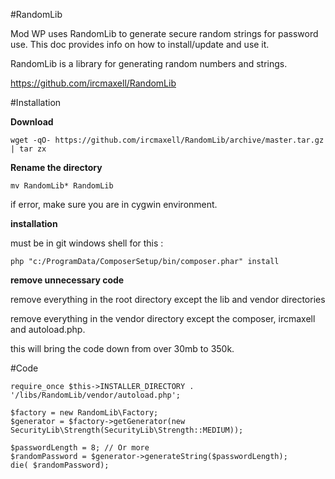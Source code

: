 #RandomLib

Mod WP uses RandomLib to generate secure random strings for password use. This doc provides info on how to install/update and use it.


RandomLib is a library for generating random numbers and strings.


https://github.com/ircmaxell/RandomLib


#Installation

**Download**

    wget -qO- https://github.com/ircmaxell/RandomLib/archive/master.tar.gz | tar zx
    
**Rename the directory**

    mv RandomLib* RandomLib
    
 
    
if error, make sure you are in cygwin environment.

**installation**

must be in git windows shell for this : 

    php "c:/ProgramData/ComposerSetup/bin/composer.phar" install

**remove unnecessary code**

remove everything in the root directory except the lib and vendor directories

remove everything in the vendor directory except the composer, ircmaxell and autoload.php.

this will bring the code down from over 30mb to 350k.

#Code

    require_once $this->INSTALLER_DIRECTORY . '/libs/RandomLib/vendor/autoload.php';

    $factory = new RandomLib\Factory;
    $generator = $factory->getGenerator(new SecurityLib\Strength(SecurityLib\Strength::MEDIUM));

    $passwordLength = 8; // Or more
    $randomPassword = $generator->generateString($passwordLength);
    die( $randomPassword);
